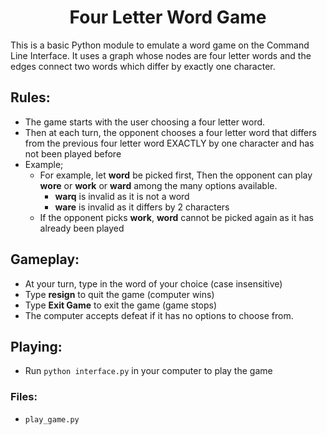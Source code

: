 <h1 align="center">Four Letter Word Game</h1>

This is a basic Python module to emulate a word game on the Command Line Interface. It uses a graph whose nodes are four letter words and the edges connect two words which differ by exactly one character.

## Rules:
+ The game starts with the user choosing a four letter word.
+ Then at each turn, the opponent chooses a four letter word that differs from the previous four letter word EXACTLY by one character and has not been played before
+ Example;
   - For example, let **word** be picked first, Then the opponent can play **wore** or **work** or **ward** among the many options available.
        - **warq** is invalid as it is not a word
        - **ware** is invalid as it differs by 2 characters
    - If the opponent picks **work**, **word** cannot be picked again as it has already been played
  
## Gameplay:
+ At your turn, type in the word of your choice (case insensitive)
+ Type **resign** to quit the game (computer wins)
+ Type **Exit Game** to exit the game (game stops)
+ The computer accepts defeat if it has no options to choose from.

## Playing:
+ Run `python interface.py` in your computer to play the game

### Files:
+ `play_game.py`

